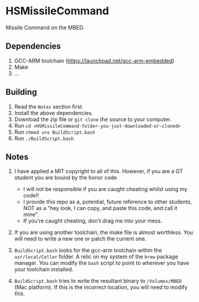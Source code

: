 # HSMissileCommand
Missile Command on the MBED.

## Dependencies

1. GCC-ARM toolchain (https://launchpad.net/gcc-arm-embedded)
2. Make
3. ... 


## Building

1. Read the `Notes` section first.
2. Install the above dependencies.
3. Download the zip file or `git clone` the source to your computer.
4. Run `cd <HSMissileCommand-folder-you-just-downloaded-or-cloned>`
5. Run `chmod u+x BuildScript.bash`
6. Run `./BuildScript.bash`


## Notes
1. I have applied a MIT copyright to all of this. However, if you are a GT student you are bound by the honor code. 
    
    * I will not be responsible if you are caught cheating whilst using my code!! 
    * I provide this repo as a, potential, future reference to other students, NOT as a "hey look, I can copy, and paste this code, and call it mine". 
    * If you're caught cheating, don't drag me into your mess.

2. If you are using another toolchain, the make file is almost worthless. You will need to write a new one or patch the current one.

3. `BuildScript.bash` looks for the gcc-arm toolchain within the `usr/local/Cellar` folder. A relic on my system of the `brew` package manager. You can modify the `bash` script to point to wherever you have your toolchain installed.

4. `BuildScript.bash` tries to write the resultant binary to `/Volumes/MBED` (Mac platform). If this is the incorrect location, you will need to modify this.

